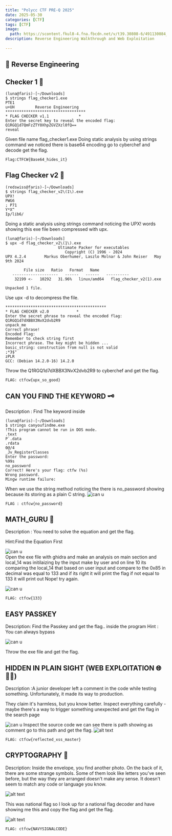 ```yaml
---
title: "Polycc CTF PRE-Q 2025"
date: 2025-05-30 
categories: [CTF]
tags: [CTF]
image:
  path: https://scontent.fkul8-4.fna.fbcdn.net/v/t39.30808-6/491130084_1136102181650209_8704985728806461491_n.jpg?_nc_cat=100&ccb=1-7&_nc_sid=833d8c&_nc_ohc=9DMMUME3mQwQ7kNvwH_IXFW&_nc_oc=AdluYufLOfWMLT4PspGmMhDVOtlalBmoAfMK40vZJPVU0RwhpamLvq9L9kQODk0PPQ0&_nc_zt=23&_nc_ht=scontent.fkul8-4.fna&_nc_gid=NxQyuRmP8Np4bQlhGrYEEg&oh=00_AfPNK14GgYUa6dcFsUxjC3QV8XFMf6kW-4OoZUPvQUCarQ&oe=685409EE
description: Reverse Engineering Walkthrough and Web Exploitation
  
---
```


## 🧩	 Reverse Engineering 

## Checker 1 🧩

```
(luna@faris)-[~/Downloads]
$ strings flag_checker1.exe
PTE1
u+UH         Reverse Engineering
***********************************
* FLAG CHECKER v1.1             *
Enter the secret key to reveal the encoded flag:
Q1RGQ1d7QmFzZTY0XhpZGVZXzl0fQ==
reveal
```
Given file name flag_checker1.exe
Doing static analysis by using strings command we noticed there is base64 encoding go to cyberchef and decode get the flag.

```
Flag:CTFCW{Base64_hides_it}
```

## Flag Checker v2 🧩
```
(redswiss@faris)-[~/Downloads]
$ strings flag_checker_v2\(1\).exe
UPX!
PWG6
; P71
Y*X^
Ip/lib6/
```
Doing a static analysis using strings command noticing the UPX! words showing this exe file been compressed with upx.

```
(luna@faris)-[~/Downloads]
$ upx -d flag_checker_v2\(1\).exe
                       Ultimate Packer for executables
                          Copyright (C) 1996 - 2024
UPX 4.2.4        Markus Oberhumer, Laszlo Molnar & John Reiser   May 9th 2024

        File size   Ratio   Format   Name
   --------------------   ------   ------   ----------
    32199 <-   10292   31.96%   linux/amd64   flag_checker_v2(1).exe

Unpacked 1 file.
```
Use upx -d to decompress the file.

```
********************************************
* FLAG CHECKER v2.0            *
Enter the secret phrase to reveal the encoded flag:
Q1RGQ1d7dXBBX3NvX2dvb2R9
unpack_me
Correct phrase!
Encoded Flag:
Remember to check string first
Incorrect phrase. The key might be hidden ...
basic_string: construction from null is not valid
;*3$"
zPLR
GCC: (Debian 14.2.0-16) 14.2.0
 ```
 Throw the Q1RGQ1d7dXBBX3NvX2dvb2R9 to cyberchef and get the flag.

 ```
 FLAG: ctfcw{upx_so_good}
 ```


## CAN YOU FIND THE KEYWORD 🗝️

Description : Find The keyword inside 

```
(luna@faris)-[~/Downloads]
$ strings canyoufindme.exe
!This program cannot be run in DOS mode.
.text
P`.data
.rdata
0@/4
_Jv_RegisterClasses
Enter the password:
%99s
no_password
Correct! Here's your flag: ctfw (%s)
Wrong password.
Mingw runtime failure:
```
When we use the string method noticing the there is no_password showing because its storing as a plain C string.
![can u](/assets/img/canu.png)

```
FLAG : ctfcw{no_password}
```
## MATH_GURU 🧬

Description : You need to solve the equation and get the flag.

Hint:Find the Equation First

![can u](/assets/img/numbro.png)
<br>
Open the exe file with ghidra and make an analysis on main section and  local_14 was  initilaizing by the input make by user and on line 10 its comparing the local_14 that based on user input and compare to the 0x85 in decimal was equal to 133 and if its right it will print the flag if not equal to 133 it will print out Nope! try again.

![can u](/assets/img/133.png)

```
FLAG: ctfcw{133}
```

## EASY PASSKEY 
 Description: Find the Passkey and get the flag.. inside the program 
 Hint : You can always bypass 

![can u](/assets/img/passkey.png)
<br>

Throw the exe file and get the flag.

## HIDDEN IN PLAIN SIGHT (WEB EXPLOITATION 🌐🕵️‍♀️)
Description :A junior developer left a comment in the code while testing something. Unfortunately, it made its way to production.

They claim it's harmless, but you know better. Inspect everything carefully - maybe there's a way to trigger something unexpected and get the flag in the search page


![can u](/assets/img/pic.png)
Inspect the source code we can see there is path showing as comment go to this path and get the flag.
![alt text](/assets/img/image.png)

```
FLAG: ctfcw{reflected_xss_master}
```

## CRYPTOGRAPHY 🔑

Description: Inside the envelope, you find another photo. On the back of it, there are some strange symbols. Some of them look like letters you've seen before, but the way they are arranged doesn't make any sense. It doesn't seem to match any code or language you know.

![alt text](/assets/img/wavy.png)


This was national flag so I look up for a national flag decoder and have showing me this and copy the flag and get the flag.

![alt text](/assets/img/wavy1.png)

```
FLAG: ctfcw{NAVYSIGNALCODE}
```














